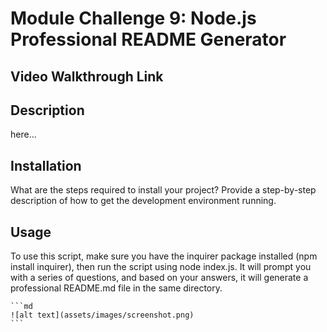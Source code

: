 # Module Challenge 9: Node.js Professional README Generator

## Video Walkthrough Link 



## Description

here...

## Installation

What are the steps required to install your project? Provide a step-by-step description of how to get the development environment running.

## Usage

To use this script, make sure you have the inquirer package installed (npm install inquirer), then run the script 
using node index.js. It will prompt you with a series of questions, and based on your answers, it will generate a professional README.md file in the same directory.


    ```md
    ![alt text](assets/images/screenshot.png)
    ```


    
